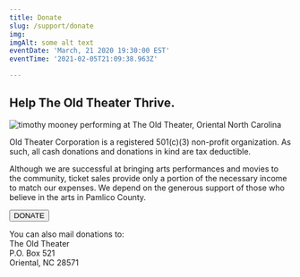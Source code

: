 ```yaml
---
title: Donate
slug: /support/donate
img: 
imgAlt: some alt text
eventDate: 'March, 21 2020 19:30:00 EST'
eventTime: '2021-02-05T21:09:38.963Z'

---
```


## Help The Old Theater Thrive. 
![timothy mooney performing at The Old Theater, Oriental North Carolina](/images/support/timothy_mooney.jpg)

Old Theater Corporation is a registered 501(c)(3) non-profit organization.  As such, all cash donations and donations in kind are tax deductible.

Although we are successful at bringing arts performances and movies to the community, ticket sales provide only a portion of the necessary income to match our expenses. We depend on the generous support of those who believe in the arts in Pamlico County. 

<div >
  <form action="https://www.paypal.com/cgi-bin/webscr" method="post" target="_top">
    <input type="hidden" name="cmd" value="_donations">
    <input type="hidden" name="business" value="PBWPVV6Y5N84C">
    <input type="hidden" name="currency_code" value="USD">
    <input class="block px-4 py-2 mb-3 text-lg font-semibold tracking-wide text-center text-gray-700 uppercase bg-white border-2 border-gray-700 rounded-lg hover:shadow-md hover:border-black hover:text-white hover:bg-black sm:w-1/3" type="submit" name="submit" title="PayPal - The safer, easier way to pay online!" value="DONATE" alt="Donate with PayPal button" border="0">
  </form>
</div>


You can also mail donations to:  
The Old Theater   
P.O. Box 521   
Oriental, NC 28571



<!-- Kind Regards,

__Isabel Keppner__ 
President, Old Theater Corp. -->

